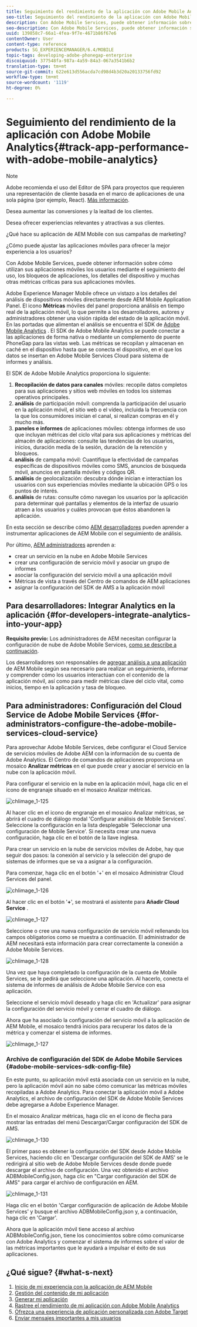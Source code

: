 ```yaml
---
title: Seguimiento del rendimiento de la aplicación con Adobe Mobile Analytics
seo-title: Seguimiento del rendimiento de la aplicación con Adobe Mobile Analytics
description: Con Adobe Mobile Services, puede obtener información sobre cómo utilizan sus aplicaciones móviles los usuarios mediante el seguimiento del uso, los bloqueos de aplicaciones, los detalles del dispositivo y muchas otras métricas críticas para sus aplicaciones móviles. Siga esta página para obtener más información.
seo-description: Con Adobe Mobile Services, puede obtener información sobre cómo utilizan sus aplicaciones móviles los usuarios mediante el seguimiento del uso, los bloqueos de aplicaciones, los detalles del dispositivo y muchas otras métricas críticas para sus aplicaciones móviles. Siga esta página para obtener más información.
uuid: 139858c7-66a1-4fea-9f7e-4671b86f67e6
contentOwner: User
content-type: reference
products: SG_EXPERIENCEMANAGER/6.4/MOBILE
topic-tags: developing-adobe-phonegap-enterprise
discoiquuid: 377548fa-987a-4a59-84a3-067a3541b6b2
translation-type: tm+mt
source-git-commit: 622e613d556acda7cd98d4b3d20a20133756fd92
workflow-type: tm+mt
source-wordcount: '1119'
ht-degree: 0%

---
```



# Seguimiento del rendimiento de la aplicación con Adobe Mobile Analytics{#track-app-performance-with-adobe-mobile-analytics}

>[!NOTE]
>
>Adobe recomienda el uso del Editor de SPA para proyectos que requieren una representación de cliente basada en el marco de aplicaciones de una sola página (por ejemplo, React). [Más información](/help/sites-developing/spa-overview.md).

Desea aumentar las conversiones y la lealtad de los clientes.

Desea ofrecer experiencias relevantes y atractivas a sus clientes.

¿Qué hace su aplicación de AEM Mobile con sus campañas de marketing?

¿Cómo puede ajustar las aplicaciones móviles para ofrecer la mejor experiencia a los usuarios?

Con Adobe Mobile Services, puede obtener información sobre cómo utilizan sus aplicaciones móviles los usuarios mediante el seguimiento del uso, los bloqueos de aplicaciones, los detalles del dispositivo y muchas otras métricas críticas para sus aplicaciones móviles.

Adobe Experience Manager Mobile ofrece un vistazo a los detalles del análisis de dispositivos móviles directamente desde AEM Mobile Application Panel. El icono **Métricas** móviles del panel proporciona análisis en tiempo real de la aplicación móvil, lo que permite a los desarrolladores, autores y administradores obtener una visión rápida del estado de la aplicación móvil. En las portadas que alimentan el análisis se encuentra el SDK de [Adobe Mobile Analytics](https://www.adobe.com/ca/solutions/digital-analytics/mobile-web-apps-analytics.html) . El SDK de Adobe Mobile Analytics se puede conectar a las aplicaciones de forma nativa o mediante un complemento de puente PhoneGap para las vistas web. Las métricas se recopilan y almacenan en caché en el dispositivo hasta que se conecta el dispositivo, en el que los datos se insertan en Adobe Mobile Services Cloud para sistema de informes y análisis.

El SDK de Adobe Mobile Analytics proporciona lo siguiente:

1. **Recopilación de datos para canales** móviles: recopile datos completos para sus aplicaciones y sitios web móviles en todos los sistemas operativos principales.
1. **análisis** de participación móvil: comprenda la participación del usuario en la aplicación móvil, el sitio web o el vídeo, incluida la frecuencia con la que los consumidores inician el canal, si realizan compras en él y mucho más.
1. **paneles e informes** de aplicaciones móviles: obtenga informes de uso que incluyan métricas del ciclo vital para sus aplicaciones y métricas del almacén de aplicaciones: consulte las tendencias de los usuarios, inicios, duración media de la sesión, duración de la retención y bloqueos.
1. **análisis** de campaña móvil: Cuantifique la efectividad de campañas específicas de dispositivos móviles como SMS, anuncios de búsqueda móvil, anuncios en pantalla móviles y códigos QR.
1. **análisis** de geolocalización: descubra dónde inician e interactúan los usuarios con sus experiencias móviles mediante la ubicación GPS o los puntos de interés.
1. **análisis** de rutas: consulte cómo navegan los usuarios por la aplicación para determinar qué pantallas y elementos de la interfaz de usuario atraen a los usuarios y cuáles provocan que éstos abandonen la aplicación.

En esta sección se describe cómo [AEM desarrolladores](#developers) pueden aprender a instrumentar aplicaciones de AEM Mobile con el seguimiento de análisis.

Por último, [AEM administradores](#administrators) aprenden a:

* crear un servicio en la nube en Adobe Mobile Services
* crear una configuración de servicio móvil y asociar un grupo de informes
* asociar la configuración del servicio móvil a una aplicación móvil
* Métricas de vista a través del Centro de comandos de AEM aplicaciones
* asignar la configuración del SDK de AMS a la aplicación móvil

## Para desarrolladores: Integrar Analytics en la aplicación {#for-developers-integrate-analytics-into-your-app}

**Requisito previo:** Los administradores de AEM necesitan configurar la configuración de nube de Adobe Mobile Services, [como se describe a continuación](#amscloudserviceconfig).

Los desarrolladores son responsables de [agregar análisis a una aplicación](/help/mobile/phonegap-add-analytics-to-apps.md) de AEM Mobile según sea necesario para realizar un seguimiento, informar y comprender cómo los usuarios interactúan con el contenido de la aplicación móvil, así como para medir métricas clave del ciclo vital, como inicios, tiempo en la aplicación y tasa de bloqueo.

## Para administradores: Configuración del Cloud Service de Adobe Mobile Services {#for-administrators-configure-the-adobe-mobile-services-cloud-service}

Para aprovechar Adobe Mobile Services, debe configurar el Cloud Service de servicios móviles de Adobe AEM con la información de su cuenta de Adobe Analytics. El Centro de comandos de aplicaciones proporciona un mosaico **Analizar métricas** en el que puede crear y asociar el servicio en la nube con la aplicación móvil.

Para configurar el servicio en la nube en la aplicación móvil, haga clic en el icono de engranaje situado en el mosaico Analizar métricas.

![chlimage_1-125](assets/chlimage_1-125.png)

Al hacer clic en el icono de engranaje en el mosaico Analizar métricas, se abrirá el cuadro de diálogo modal &#39;Configurar análisis de Mobile Services&#39;. Seleccione la configuración en la lista desplegable &#39;Seleccionar una configuración de Mobile Service&#39;. Si necesita crear una nueva configuración, haga clic en el botón de la llave inglesa.

Para crear un servicio en la nube de servicios móviles de Adobe, hay que seguir dos pasos: la conexión al servicio y la selección del grupo de sistemas de informes que se va a asignar a la configuración.

Para comenzar, haga clic en el botón &#39;+&#39; en el mosaico Administrar Cloud Services del panel.

![chlimage_1-126](assets/chlimage_1-126.png)

Al hacer clic en el botón &#39;**+**&#39;, se mostrará el asistente para **Añadir Cloud Service** .

![chlimage_1-127](assets/chlimage_1-127.png)

Seleccione o cree una nueva configuración de servicio móvil rellenando los campos obligatorios como se muestra a continuación. El administrador de AEM necesitará esta información para crear correctamente la conexión a Adobe Mobile Services.

![chlimage_1-128](assets/chlimage_1-128.png)

Una vez que haya completado la configuración de la cuenta de Mobile Services, se le pedirá que seleccione una aplicación. Al hacerlo, conecta el sistema de informes de análisis de Adobe Mobile Service con esa aplicación.

Seleccione el servicio móvil deseado y haga clic en &#39;Actualizar&#39; para asignar la configuración del servicio móvil y cerrar el cuadro de diálogo.

Ahora que ha asociado la configuración del servicio móvil a la aplicación de AEM Mobile, el mosaico tendrá inicios para recuperar los datos de la métrica y comenzar el sistema de informes.

![chlimage_1-127](assets/chlimage_1-129.png)

### Archivo de configuración del SDK de Adobe Mobile Services {#adobe-mobile-services-sdk-config-file}

En este punto, su aplicación móvil está asociada con un servicio en la nube, pero la aplicación móvil aún no sabe cómo comunicar las métricas móviles recopiladas a Adobe Analytics. Para conectar la aplicación móvil a Adobe Analytics, el archivo de configuración del SDK de Adobe Mobile Services debe agregarse a Adobe Experience Manager.

En el mosaico Analizar métricas, haga clic en el icono de flecha para mostrar las entradas del menú Descargar/Cargar configuración del SDK de AMS.

![chlimage_1-130](assets/chlimage_1-130.png)

El primer paso es obtener la configuración del SDK desde Adobe Mobile Services, haciendo clic en &#39;Descargar configuración del SDK de AMS&#39; se le redirigirá al sitio web de Adobe Mobile Services desde donde puede descargar el archivo de configuración. Una vez obtenido el archivo ADBMobileConfig.json, haga clic en &quot;Cargar configuración del SDK de AMS&quot; para cargar el archivo de configuración en AEM.

![chlimage_1-131](assets/chlimage_1-131.png)

Haga clic en el botón &#39;Cargar configuración de aplicación de Adobe Mobile Services&#39; y busque el archivo ADBMobileConfig.json y, a continuación, haga clic en &#39;Cargar&#39;.

Ahora que la aplicación móvil tiene acceso al archivo ADBMobileConfig.json, tiene los conocimientos sobre cómo comunicarse con Adobe Analytics y comenzar el sistema de informes sobre el valor de las métricas importantes que le ayudará a impulsar el éxito de sus aplicaciones.

## ¿Qué sigue? {#what-s-next}

1. [Inicio de mi experiencia con la aplicación de AEM Mobile](/help/mobile/starting-aem-phonegap-app.md)
1. [Gestión del contenido de mi aplicación](/help/mobile/phonegap-manage-app-content.md)
1. [Generar mi aplicación](/help/mobile/building-app-mobile-phonegap.md)
1. [Rastree el rendimiento de mi aplicación con Adobe Mobile Analytics](/help/mobile/phonegap-intro-to-app-analytics.md)
1. [Ofrezca una experiencia de aplicación personalizada con Adobe Target](/help/mobile/phonegap-aem-mobile-content-personalization.md)
1. [Enviar mensajes importantes a mis usuarios](/help/mobile/phonegap-push-notifications.md)